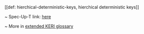 [[def: hierchical-deterministic-keys, hierchical deterministic keys]]

~ Spec-Up-T link: <a href='https://weboftrust.github.io/WOT-terms/docs/glossary/hierchical-deterministic-keys'>here</a>

~ More in <a href="https://weboftrust.github.io/WOT-terms/docs/glossary/hierchical-deterministic-keys">extended KERI glossary</a>

